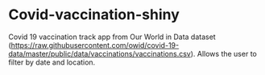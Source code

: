 # Covid-vaccination-shiny
Covid 19 vaccination track app from Our World in Data dataset (https://raw.githubusercontent.com/owid/covid-19-data/master/public/data/vaccinations/vaccinations.csv). Allows the user to filter by date and location.
